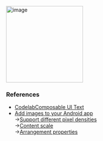<img width="210" alt="image" src="https://user-images.githubusercontent.com/129733584/232031112-a1069a0f-8adf-4d27-a49d-0019ab8fdb62.png">

### References
- [CodelabComposable UI Text](https://developer.android.com/codelabs/basic-android-kotlin-compose-text-composables?hl=ja#0)
- [Add images to your Android app](https://developer.android.com/codelabs/basic-android-kotlin-compose-add-images?hl=ja#0)<br>
   ->[Support different pixel densities](https://developer.android.com/training/multiscreen/screendensities)<br>
   ->[Content scale](https://developer.android.com/jetpack/compose/graphics/images/customize?hl=en#content-scale)<br>
   ->[Arrangement properties](https://developer.android.com/codelabs/basic-android-kotlin-compose-add-images?hl=ja#5)
